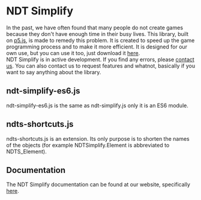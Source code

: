 # NDT Simplify
In the past, we have often found that many people do not create games because they don't have enough time in their busy lives. This library, built on [p5.js](https://p5js.org/), is made to remedy this problem. It is created to speed up the game programming process and to make it more efficient. It is designed for our own use, but you can use it too, just download it [here](https://nonamiandevteam.000webhostapp.com/simplify/download/).<br/>
NDT Simplify is in active development. If you find any errors, please [contact us](https://nonamiandevteam.000webhostapp.com/contact-info.html). You can also contact us to request features and whatnot, basically if you want to say anything about the library.
## ndt-simplify-es6.js
ndt-simplify-es6.js is the same as ndt-simplify.js only it is an ES6 module.
## ndts-shortcuts.js
ndts-shortcuts.js is an extension. Its only purpose is to shorten the names of the objects (for example NDTSimplify.Element is abbreviated to NDTS_Element).
## Documentation
The NDT Simplify documentation can be found at our website, specifically [here](https://nonamiandevteam.000webhostapp.com/simplify/docs/).
